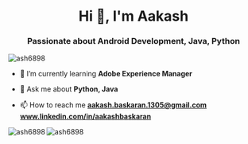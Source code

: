 <h1 align="center">Hi 👋, I'm Aakash</h1>
<h3 align="center">Passionate about Android Development, Java, Python </h3>

<p align="left"> <img src="https://komarev.com/ghpvc/?username=ash6898" alt="ash6898" /> </p>

- 🌱 I’m currently learning **Adobe Experience Manager**

- 💬 Ask me about **Python, Java**

- 📫 How to reach me 
**aakash.baskaran.1305@gmail.com**
**www.linkedin.com/in/aakashbaskaran**

<p><img align="left" src="https://github-readme-stats.vercel.app/api/top-langs/?username=ash6898&layout=compact" alt="ash6898" /></p>

<p><img align="center" src="https://github-readme-stats.vercel.app/api?username=ash6898&show_icons=true" alt="ash6898" /></p>
